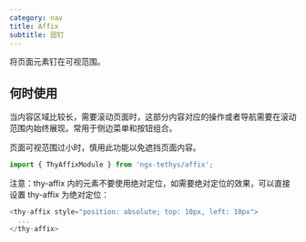 ```yaml
---
category: nav
title: Affix
subtitle: 固钉
---
```


将页面元素钉在可视范围。

## 何时使用

当内容区域比较长，需要滚动页面时，这部分内容对应的操作或者导航需要在滚动范围内始终展现。常用于侧边菜单和按钮组合。

页面可视范围过小时，慎用此功能以免遮挡页面内容。


```ts
import { ThyAffixModule } from 'ngx-tethys/affix';
```

注意：thy-affix 内的元素不要使用绝对定位，如需要绝对定位的效果，可以直接设置 thy-affix 为绝对定位：

```ts
<thy-affix style="position: absolute; top: 10px, left: 10px">
  ...
</thy-affix>
```